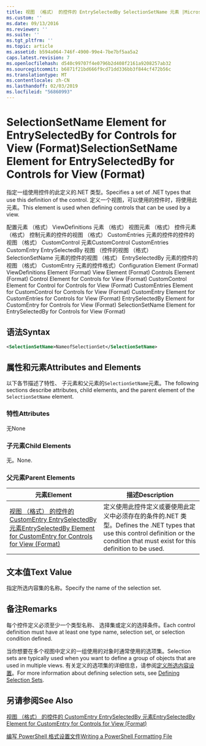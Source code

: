 ```yaml
---
title: 视图 （格式） 的控件的 EntrySelectedBy SelectionSetName 元素 |Microsoft Docs
ms.custom: ''
ms.date: 09/13/2016
ms.reviewer: ''
ms.suite: ''
ms.tgt_pltfrm: ''
ms.topic: article
ms.assetid: b594a064-746f-4900-99e4-7be7bf5aa5a2
caps.latest.revision: 7
ms.openlocfilehash: d540c99707f4e0796b2d408f2161a9208257ab32
ms.sourcegitcommit: b6871f21bd666f9cd71dd336bb3f844cf472b56c
ms.translationtype: MT
ms.contentlocale: zh-CN
ms.lasthandoff: 02/03/2019
ms.locfileid: "56860993"
---
```

# <a name="selectionsetname-element-for-entryselectedby-for-controls-for-view-format"></a><span data-ttu-id="d97e3-102">SelectionSetName Element for EntrySelectedBy for Controls for View (Format)</span><span class="sxs-lookup"><span data-stu-id="d97e3-102">SelectionSetName Element for EntrySelectedBy for Controls for View (Format)</span></span>

<span data-ttu-id="d97e3-103">指定一组使用控件的此定义的.NET 类型。</span><span class="sxs-lookup"><span data-stu-id="d97e3-103">Specifies a set of .NET types that use this definition of the control.</span></span> <span data-ttu-id="d97e3-104">定义一个视图，可以使用的控件时，将使用此元素。</span><span class="sxs-lookup"><span data-stu-id="d97e3-104">This element is used when defining controls that can be used by a view.</span></span>

<span data-ttu-id="d97e3-105">配置元素 （格式） ViewDefinitions 元素 （格式） 视图元素 （格式） 控件元素 （格式） 控制元素的控件的视图 （格式） CustomEntries 元素的控件的控件的视图 （格式） CustomControl 元素CustomControl CustomEntries CustomEntry EntrySelectedBy 视图 （控件的视图 （格式） SelectionSetName 元素的控件的视图 （格式） EntrySelectedBy 元素的控件的视图 （格式） CustomEntry 元素的控件格式）</span><span class="sxs-lookup"><span data-stu-id="d97e3-105">Configuration Element (Format) ViewDefinitions Element (Format) View Element (Format) Controls Element (Format) Control Element for Controls for View (Format) CustomControl Element for Control for Controls for View (Format) CustomEntries Element for CustomControl for Controls for View (Format) CustomEntry Element for CustomEntries for Controls for View (Format) EntrySelectedBy Element for CustomEntry for Controls for View (Format) SelectionSetName Element for EntrySelectedBy for Controls for View (Format)</span></span>

## <a name="syntax"></a><span data-ttu-id="d97e3-106">语法</span><span class="sxs-lookup"><span data-stu-id="d97e3-106">Syntax</span></span>

```xml
<SelectionSetName>NameofSelectionSet</SelectionSetName>

```

## <a name="attributes-and-elements"></a><span data-ttu-id="d97e3-107">属性和元素</span><span class="sxs-lookup"><span data-stu-id="d97e3-107">Attributes and Elements</span></span>

<span data-ttu-id="d97e3-108">以下各节描述了特性、 子元素和父元素的`SelectionSetName`元素。</span><span class="sxs-lookup"><span data-stu-id="d97e3-108">The following sections describe attributes, child elements, and the parent element of the `SelectionSetName` element.</span></span>

### <a name="attributes"></a><span data-ttu-id="d97e3-109">特性</span><span class="sxs-lookup"><span data-stu-id="d97e3-109">Attributes</span></span>

<span data-ttu-id="d97e3-110">无</span><span class="sxs-lookup"><span data-stu-id="d97e3-110">None</span></span>

### <a name="child-elements"></a><span data-ttu-id="d97e3-111">子元素</span><span class="sxs-lookup"><span data-stu-id="d97e3-111">Child Elements</span></span>

<span data-ttu-id="d97e3-112">无。</span><span class="sxs-lookup"><span data-stu-id="d97e3-112">None.</span></span>

### <a name="parent-elements"></a><span data-ttu-id="d97e3-113">父元素</span><span class="sxs-lookup"><span data-stu-id="d97e3-113">Parent Elements</span></span>

|<span data-ttu-id="d97e3-114">元素</span><span class="sxs-lookup"><span data-stu-id="d97e3-114">Element</span></span>|<span data-ttu-id="d97e3-115">描述</span><span class="sxs-lookup"><span data-stu-id="d97e3-115">Description</span></span>|
|-------------|-----------------|
|[<span data-ttu-id="d97e3-116">视图 （格式） 的控件的 CustomEntry EntrySelectedBy 元素</span><span class="sxs-lookup"><span data-stu-id="d97e3-116">EntrySelectedBy Element for CustomEntry for Controls for View (Format)</span></span>](./entryselectedby-element-for-customentry-for-controls-for-view-format.md)|<span data-ttu-id="d97e3-117">定义使用此控件定义或要使用此定义中必须存在的条件的.NET 类型。</span><span class="sxs-lookup"><span data-stu-id="d97e3-117">Defines the .NET types that use this control definition or the condition that must exist for this definition to be used.</span></span>|

## <a name="text-value"></a><span data-ttu-id="d97e3-118">文本值</span><span class="sxs-lookup"><span data-stu-id="d97e3-118">Text Value</span></span>

<span data-ttu-id="d97e3-119">指定所选内容集的名称。</span><span class="sxs-lookup"><span data-stu-id="d97e3-119">Specify the name of the selection set.</span></span>

## <a name="remarks"></a><span data-ttu-id="d97e3-120">备注</span><span class="sxs-lookup"><span data-stu-id="d97e3-120">Remarks</span></span>

<span data-ttu-id="d97e3-121">每个控件定义必须至少一个类型名称、 选择集或定义的选择条件。</span><span class="sxs-lookup"><span data-stu-id="d97e3-121">Each control definition must have at least one type name, selection set, or selection condition defined.</span></span>

<span data-ttu-id="d97e3-122">当你想要在多个视图中定义的一组使用的对象时通常使用的选项集。</span><span class="sxs-lookup"><span data-stu-id="d97e3-122">Selection sets are typically used when you want to define a group of objects that are used in multiple views.</span></span> <span data-ttu-id="d97e3-123">有关定义的选项集的详细信息，请参阅[定义所选内容设置](./defining-selection-sets.md)。</span><span class="sxs-lookup"><span data-stu-id="d97e3-123">For more information about defining selection sets, see [Defining Selection Sets](./defining-selection-sets.md).</span></span>

## <a name="see-also"></a><span data-ttu-id="d97e3-124">另请参阅</span><span class="sxs-lookup"><span data-stu-id="d97e3-124">See Also</span></span>

[<span data-ttu-id="d97e3-125">视图 （格式） 的控件的 CustomEntry EntrySelectedBy 元素</span><span class="sxs-lookup"><span data-stu-id="d97e3-125">EntrySelectedBy Element for CustomEntry for Controls for View (Format)</span></span>](./entryselectedby-element-for-customentry-for-controls-for-view-format.md)

[<span data-ttu-id="d97e3-126">编写 PowerShell 格式设置文件</span><span class="sxs-lookup"><span data-stu-id="d97e3-126">Writing a PowerShell Formatting File</span></span>](./writing-a-powershell-formatting-file.md)

